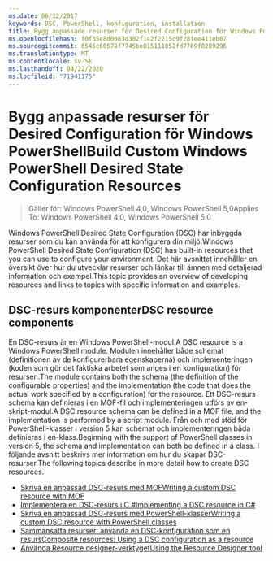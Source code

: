 ```yaml
---
ms.date: 06/12/2017
keywords: DSC, PowerShell, konfiguration, installation
title: Bygg anpassade resurser för Desired Configuration för Windows PowerShell
ms.openlocfilehash: f0f35e8d0083d302f142f2215c9f28fee411eb07
ms.sourcegitcommit: 6545c60578f7745be015111052fd7769f8289296
ms.translationtype: MT
ms.contentlocale: sv-SE
ms.lasthandoff: 04/22/2020
ms.locfileid: "71941175"
---
```

# <a name="build-custom-windows-powershell-desired-state-configuration-resources"></a><span data-ttu-id="df7cb-103">Bygg anpassade resurser för Desired Configuration för Windows PowerShell</span><span class="sxs-lookup"><span data-stu-id="df7cb-103">Build Custom Windows PowerShell Desired State Configuration Resources</span></span>

> <span data-ttu-id="df7cb-104">Gäller för: Windows PowerShell 4,0, Windows PowerShell 5,0</span><span class="sxs-lookup"><span data-stu-id="df7cb-104">Applies To: Windows PowerShell 4.0, Windows PowerShell 5.0</span></span>

<span data-ttu-id="df7cb-105">Windows PowerShell Desired State Configuration (DSC) har inbyggda resurser som du kan använda för att konfigurera din miljö.</span><span class="sxs-lookup"><span data-stu-id="df7cb-105">Windows PowerShell Desired State Configuration (DSC) has built-in resources that you can use to configure your environment.</span></span> <span data-ttu-id="df7cb-106">Det här avsnittet innehåller en översikt över hur du utvecklar resurser och länkar till ämnen med detaljerad information och exempel.</span><span class="sxs-lookup"><span data-stu-id="df7cb-106">This topic provides an overview of developing resources and links to topics with specific information and examples.</span></span>

## <a name="dsc-resource-components"></a><span data-ttu-id="df7cb-107">DSC-resurs komponenter</span><span class="sxs-lookup"><span data-stu-id="df7cb-107">DSC resource components</span></span>

<span data-ttu-id="df7cb-108">En DSC-resurs är en Windows PowerShell-modul.</span><span class="sxs-lookup"><span data-stu-id="df7cb-108">A DSC resource is a Windows PowerShell module.</span></span> <span data-ttu-id="df7cb-109">Modulen innehåller både schemat (definitionen av de konfigurerbara egenskaperna) och implementeringen (koden som gör det faktiska arbetet som anges i en konfiguration) för resursen.</span><span class="sxs-lookup"><span data-stu-id="df7cb-109">The module contains both the schema (the definition of the configurable properties) and the implementation (the code that does the actual work specified by a configuration) for the resource.</span></span> <span data-ttu-id="df7cb-110">Ett DSC-resurs schema kan definieras i en MOF-fil och implementeringen utförs av en-skript-modul.</span><span class="sxs-lookup"><span data-stu-id="df7cb-110">A DSC resource schema can be defined in a MOF file, and the implementation is performed by a script module.</span></span> <span data-ttu-id="df7cb-111">Från och med stöd för PowerShell-klasser i version 5 kan schemat och implementeringen båda definieras i en-klass.</span><span class="sxs-lookup"><span data-stu-id="df7cb-111">Beginning with the support of PowerShell classes in version 5, the schema and implementation can both be defined in a class.</span></span> <span data-ttu-id="df7cb-112">I följande avsnitt beskrivs mer information om hur du skapar DSC-resurser.</span><span class="sxs-lookup"><span data-stu-id="df7cb-112">The following topics describe in more detail how to create DSC resources.</span></span>

* [<span data-ttu-id="df7cb-113">Skriva en anpassad DSC-resurs med MOF</span><span class="sxs-lookup"><span data-stu-id="df7cb-113">Writing a custom DSC resource with MOF</span></span>](authoringResourceMOF.md)
* [<span data-ttu-id="df7cb-114">Implementera en DSC-resurs i C #</span><span class="sxs-lookup"><span data-stu-id="df7cb-114">Implementing a DSC resource in C#</span></span>](authoringResourceMofCS.md)
* [<span data-ttu-id="df7cb-115">Skriva en anpassad DSC-resurs med PowerShell-klasser</span><span class="sxs-lookup"><span data-stu-id="df7cb-115">Writing a custom DSC resource with PowerShell classes</span></span>](authoringResourceClass.md)
* [<span data-ttu-id="df7cb-116">Sammansatta resurser: använda en DSC-konfiguration som en resurs</span><span class="sxs-lookup"><span data-stu-id="df7cb-116">Composite resources: Using a DSC configuration as a resource</span></span>](authoringResourceComposite.md)
* [<span data-ttu-id="df7cb-117">Använda Resource designer-verktyget</span><span class="sxs-lookup"><span data-stu-id="df7cb-117">Using the Resource Designer tool</span></span>](authoringResourceMofDesigner.md)
